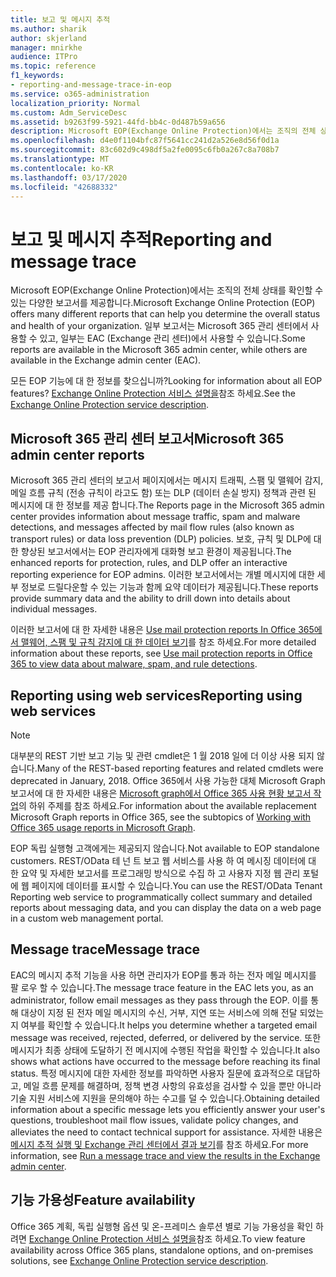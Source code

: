 ```yaml
---
title: 보고 및 메시지 추적
ms.author: sharik
author: skjerland
manager: mnirkhe
audience: ITPro
ms.topic: reference
f1_keywords:
- reporting-and-message-trace-in-eop
ms.service: o365-administration
localization_priority: Normal
ms.custom: Adm_ServiceDesc
ms.assetid: b9263f99-5921-44fd-bb4c-0d487b59a656
description: Microsoft EOP(Exchange Online Protection)에서는 조직의 전체 상태를 확인할 수 있는 다양한 보고서를 제공합니다. 일부 보고서는 Microsoft 365 관리 센터에서 사용할 수 있고, 일부는 EAC (Exchange 관리 센터)에서 사용할 수 있습니다.
ms.openlocfilehash: d4e0f1104bfc87f5641cc241d2a526e8d56f0d1a
ms.sourcegitcommit: 83c602d9c498df5a2fe0095c6fb0a267c8a708b7
ms.translationtype: MT
ms.contentlocale: ko-KR
ms.lasthandoff: 03/17/2020
ms.locfileid: "42688332"
---
```

# <a name="reporting-and-message-trace"></a><span data-ttu-id="0ead4-104">보고 및 메시지 추적</span><span class="sxs-lookup"><span data-stu-id="0ead4-104">Reporting and message trace</span></span>

<span data-ttu-id="0ead4-105">Microsoft EOP(Exchange Online Protection)에서는 조직의 전체 상태를 확인할 수 있는 다양한 보고서를 제공합니다.</span><span class="sxs-lookup"><span data-stu-id="0ead4-105">Microsoft Exchange Online Protection (EOP) offers many different reports that can help you determine the overall status and health of your organization.</span></span> <span data-ttu-id="0ead4-106">일부 보고서는 Microsoft 365 관리 센터에서 사용할 수 있고, 일부는 EAC (Exchange 관리 센터)에서 사용할 수 있습니다.</span><span class="sxs-lookup"><span data-stu-id="0ead4-106">Some reports are available in the Microsoft 365 admin center, while others are available in the Exchange admin center (EAC).</span></span>

<span data-ttu-id="0ead4-107">모든 EOP 기능에 대 한 정보를 찾으십니까?</span><span class="sxs-lookup"><span data-stu-id="0ead4-107">Looking for information about all EOP features?</span></span> <span data-ttu-id="0ead4-108">[Exchange Online Protection 서비스 설명을](exchange-online-protection-service-description.md)참조 하세요.</span><span class="sxs-lookup"><span data-stu-id="0ead4-108">See the [Exchange Online Protection service description](exchange-online-protection-service-description.md).</span></span>

## <a name="microsoft-365-admin-center-reports"></a><span data-ttu-id="0ead4-109">Microsoft 365 관리 센터 보고서</span><span class="sxs-lookup"><span data-stu-id="0ead4-109">Microsoft 365 admin center reports</span></span>

<span data-ttu-id="0ead4-110">Microsoft 365 관리 센터의 보고서 페이지에서는 메시지 트래픽, 스팸 및 맬웨어 감지, 메일 흐름 규칙 (전송 규칙이 라고도 함) 또는 DLP (데이터 손실 방지) 정책과 관련 된 메시지에 대 한 정보를 제공 합니다.</span><span class="sxs-lookup"><span data-stu-id="0ead4-110">The Reports page in the Microsoft 365 admin center provides information about message traffic, spam and malware detections, and messages affected by mail flow rules (also known as transport rules) or data loss prevention (DLP) policies.</span></span> <span data-ttu-id="0ead4-111">보호, 규칙 및 DLP에 대한 향상된 보고서에서는 EOP 관리자에게 대화형 보고 환경이 제공됩니다.</span><span class="sxs-lookup"><span data-stu-id="0ead4-111">The enhanced reports for protection, rules, and DLP offer an interactive reporting experience for EOP admins.</span></span> <span data-ttu-id="0ead4-112">이러한 보고서에서는 개별 메시지에 대한 세부 정보로 드릴다운할 수 있는 기능과 함께 요약 데이터가 제공됩니다.</span><span class="sxs-lookup"><span data-stu-id="0ead4-112">These reports provide summary data and the ability to drill down into details about individual messages.</span></span>

<span data-ttu-id="0ead4-113">이러한 보고서에 대 한 자세한 내용은 [Use mail protection reports In Office 365에서 맬웨어, 스팸 및 규칙 감지에 대 한 데이터 보기](https://docs.microsoft.com/exchange/monitoring/use-mail-protection-reports)를 참조 하세요.</span><span class="sxs-lookup"><span data-stu-id="0ead4-113">For more detailed information about these reports, see [Use mail protection reports in Office 365 to view data about malware, spam, and rule detections](https://docs.microsoft.com/exchange/monitoring/use-mail-protection-reports).</span></span>

## <a name="reporting-using-web-services"></a><span data-ttu-id="0ead4-114">Reporting using web services</span><span class="sxs-lookup"><span data-stu-id="0ead4-114">Reporting using web services</span></span>

> [!NOTE]
> <span data-ttu-id="0ead4-115">대부분의 REST 기반 보고 기능 및 관련 cmdlet은 1 월 2018 일에 더 이상 사용 되지 않습니다.</span><span class="sxs-lookup"><span data-stu-id="0ead4-115">Many of the REST-based reporting features and related cmdlets were deprecated in January, 2018.</span></span> <span data-ttu-id="0ead4-116">Office 365에서 사용 가능한 대체 Microsoft Graph 보고서에 대 한 자세한 내용은 [Microsoft graph에서 Office 365 사용 현황 보고서 작업](https://go.microsoft.com/fwlink/p/?LinkID=865135)의 하위 주제를 참조 하세요.</span><span class="sxs-lookup"><span data-stu-id="0ead4-116">For information about the available replacement Microsoft Graph reports in Office 365, see the subtopics of [Working with Office 365 usage reports in Microsoft Graph](https://go.microsoft.com/fwlink/p/?LinkID=865135).</span></span>

<span data-ttu-id="0ead4-117">EOP 독립 실행형 고객에게는 제공되지 않습니다.</span><span class="sxs-lookup"><span data-stu-id="0ead4-117">Not available to EOP standalone customers.</span></span> <span data-ttu-id="0ead4-118">REST/OData 테 넌 트 보고 웹 서비스를 사용 하 여 메시징 데이터에 대 한 요약 및 자세한 보고서를 프로그래밍 방식으로 수집 하 고 사용자 지정 웹 관리 포털에 웹 페이지에 데이터를 표시할 수 있습니다.</span><span class="sxs-lookup"><span data-stu-id="0ead4-118">You can use the REST/OData Tenant Reporting web service to programmatically collect summary and detailed reports about messaging data, and you can display the data on a web page in a custom web management portal.</span></span>

## <a name="message-trace"></a><span data-ttu-id="0ead4-119">Message trace</span><span class="sxs-lookup"><span data-stu-id="0ead4-119">Message trace</span></span>

<span data-ttu-id="0ead4-120">EAC의 메시지 추적 기능을 사용 하면 관리자가 EOP를 통과 하는 전자 메일 메시지를 팔 로우 할 수 있습니다.</span><span class="sxs-lookup"><span data-stu-id="0ead4-120">The message trace feature in the EAC lets you, as an administrator, follow email messages as they pass through the EOP.</span></span> <span data-ttu-id="0ead4-121">이를 통해 대상이 지정 된 전자 메일 메시지의 수신, 거부, 지연 또는 서비스에 의해 전달 되었는지 여부를 확인할 수 있습니다.</span><span class="sxs-lookup"><span data-stu-id="0ead4-121">It helps you determine whether a targeted email message was received, rejected, deferred, or delivered by the service.</span></span> <span data-ttu-id="0ead4-122">또한 메시지가 최종 상태에 도달하기 전 메시지에 수행된 작업을 확인할 수 있습니다.</span><span class="sxs-lookup"><span data-stu-id="0ead4-122">It also shows what actions have occurred to the message before reaching its final status.</span></span> <span data-ttu-id="0ead4-123">특정 메시지에 대한 자세한 정보를 파악하면 사용자 질문에 효과적으로 대답하고, 메일 흐름 문제를 해결하며, 정책 변경 사항의 유효성을 검사할 수 있을 뿐만 아니라 기술 지원 서비스에 지원을 문의해야 하는 수고를 덜 수 있습니다.</span><span class="sxs-lookup"><span data-stu-id="0ead4-123">Obtaining detailed information about a specific message lets you efficiently answer your user's questions, troubleshoot mail flow issues, validate policy changes, and alleviates the need to contact technical support for assistance.</span></span> <span data-ttu-id="0ead4-124">자세한 내용은 [메시지 추적 실행 및 Exchange 관리 센터에서 결과 보기](https://docs.microsoft.com/exchange/monitoring/trace-an-email-message/run-a-message-trace-and-view-results)를 참조 하세요.</span><span class="sxs-lookup"><span data-stu-id="0ead4-124">For more information, see [Run a message trace and view the results in the Exchange admin center](https://docs.microsoft.com/exchange/monitoring/trace-an-email-message/run-a-message-trace-and-view-results).</span></span>

## <a name="feature-availability"></a><span data-ttu-id="0ead4-125">기능 가용성</span><span class="sxs-lookup"><span data-stu-id="0ead4-125">Feature availability</span></span>

<span data-ttu-id="0ead4-126">Office 365 계획, 독립 실행형 옵션 및 온-프레미스 솔루션 별로 기능 가용성을 확인 하려면 [Exchange Online Protection 서비스 설명을](exchange-online-protection-service-description.md)참조 하세요.</span><span class="sxs-lookup"><span data-stu-id="0ead4-126">To view feature availability across Office 365 plans, standalone options, and on-premises solutions, see [Exchange Online Protection service description](exchange-online-protection-service-description.md).</span></span>
